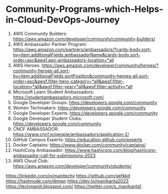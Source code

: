 # Community-Programs-which-Helps-in-Cloud-DevOps-Journey

1. AWS Community Builders: https://aws.amazon.com/developer/community/community-builders/
2. AWS Ambassador Partner Program: https://aws.amazon.com/partners/ambassadors/?cards-body.sort-by=item.additionalFields.ambassadorName&cards-body.sort-order=asc&awsf.apn-ambassadors-location=*all
3. AWS Heroes: https://aws.amazon.com/developer/community/heroes/?community-heroes-all.sort-by=item.additionalFields.sortPosition&community-heroes-all.sort-order=asc&awsf.filter-hero-category=*all&awsf.filter-location=*all&awsf.filter-year=*all&awsf.filter-activity=*all
4. Microsoft Learn Student Ambassadors: https://studentambassadors.microsoft.com/
5. Google Developer Groups: https://developers.google.com/community
6. Women Techmakers: https://developers.google.com/community
7. Google Developer Experts: https://developers.google.com/community
8. Google Developer Student Clubs: https://developers.google.com/community
9. CNCF AMBASSADOR: https://www.cncf.io/people/ambassadors/application-2/
10. GitHub Campus Experts: https://education.github.com/experts
11. Docker Captains: https://www.docker.com/community/captains/
12. HashiCorp Ambassador: https://www.hashicorp.com/blog/hashicorp-ambassador-call-for-submissions-2023
13. AWS Cloud Club: https://aws.amazon.com/developer/community/students/

https://linkedin.com/in/manitechy
https://github.com/gefkkd
https://hashnode.com/@mpn
https://dev.to/manikanta2023
https://techmaniit.blogspot.com/
https://twitter.com/s_manikanta1

